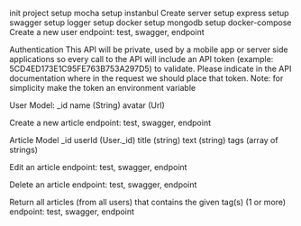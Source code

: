 init project
setup mocha
setup instanbul
Create server
setup express
setup swagger
setup logger
setup docker
setup mongodb
setup docker-compose
Create a new user endpoint: test, swagger, endpoint

Authentication
This API will be private, used by a mobile app or server side applications so every call to the API will include an API token (example: 5CD4ED173E1C95FE763B753A297D5) to validate. 
Please indicate in the API documentation where in the request we should place that token. Note: for simplicity make the token an environment variable

User Model:
_id
name (String)
avatar (Url)

Create a new article endpoint: test, swagger, endpoint

Article Model
_id
userId (User._id)
title (string)
text (string)
tags (array of strings)

Edit an article endpoint: test, swagger, endpoint

Delete an article endpoint: test, swagger, endpoint

Return all articles (from all users) that contains the given tag(s) (1 or more) endpoint: test, swagger, endpoint

